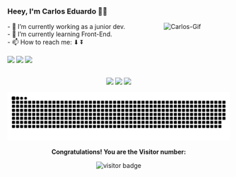 ### Heey, I'm Carlos Eduardo 🐱‍👤

<img align="right" alt="Carlos-Gif" src="https://media2.giphy.com/media/2DiW4uEOHAMeO1WMCK/giphy.gif?cid=790b7611887f5703341c32a8b07fa447dae3185421e3214d&rid=giphy.gif&ct=g" width=150px>
- 🔭 I’m currently working as a junior dev. <br>
- 🌱 I’m currently learning Front-End. <br>
- 📫 How to reach me: ⬇ ⏬ <br>




<br>
<div> 
  <a href="https://instagram.com/ycarlosedu" target="_blank"><img src="https://img.shields.io/badge/-Instagram-%23E4405F?style=for-the-badge&logo=instagram&logoColor=white" target="_blank"></a>
  <a href="https://www.linkedin.com/in/silvacarlosoliveira/" target="_blank"><img src="https://img.shields.io/badge/-LinkedIn-%230077B5?style=for-the-badge&logo=linkedin&logoColor=white" target="_blank"></a> 
  <a href = "mailto:silvacarlosoliveira@outlook.com"><img src="https://img.shields.io/badge/Microsoft_Outlook-0078D4?style=for-the-badge&logo=microsoft-outlook&logoColor=white" target="_blank"></a>
</div>
  
  
  
##
<div align=center>
  <img src="https://github-readme-stats.vercel.app/api?username=ycarlosedu&count_private=true&show_icons=true&&theme=chartreuse-dark&include_all_commits=true" width="417">
  <img src="https://github-readme-stats.vercel.app/api/top-langs/?username=ycarlosedu&layout=compact&hide=TSQL&theme=chartreuse-dark">
  <img src="https://github-readme-streak-stats.herokuapp.com?user=ycarlosedu&theme=chartreuse-dark">
</div>

  
  ![Snake animation](https://github.com/ycarlosedu/ycarlosedu/blob/output/github-contribution-grid-snake.svg)
  
<p align="center"><b>Congratulations! You are the Visitor number:</b></p>
<p align="center"><img src="https://profile-counter.glitch.me/%7Bycarlosedu%7D/count.svg" alt="visitor badge"/></p>
  

